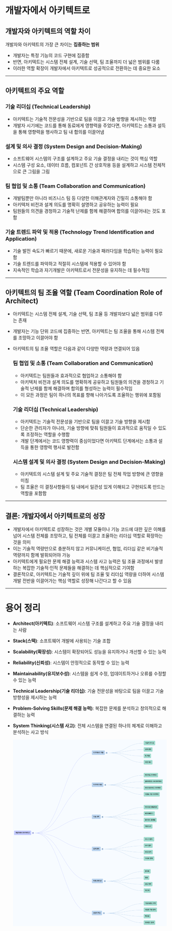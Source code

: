 # 개발자에서 아키텍트로

## 개발자와 아키텍트의 역할 차이

개발자와 아키텍트의 가장 큰 차이는 **집중하는 범위**

- 개발자는 특정 기능의 코드 구현에 집중함
- 반면, 아키텍트는 시스템 전체 설계, 기술 선택, 팀 조율까지 더 넓은 범위를 다룸
- 이러한 역할 확장이 개발자에서 아키텍트로 성공적으로 전환하는 데 중요한 요소

---

## 아키텍트의 주요 역할

### 기술 리더십 (Technical Leadership)

- 아키텍트는 기술적 전문성을 기반으로 팀을 이끌고 기술 방향을 제시하는 역할
- 개발자 시기에는 코드를 통해 동료에게 영향력을 주었다면, 아키텍트는 소통과 설득을 통해 영향력을 행사하고 팀 내 합의를 이끌어냄

### 설계 및 의사 결정 (System Design and Decision-Making)

- 소프트웨어 시스템의 구조를 설계하고 주요 기술 결정을 내리는 것이 핵심 역할
- 시스템 구성 요소, 데이터 흐름, 컴포넌트 간 상호작용 등을 설계하고 시스템 전체적으로 큰 그림을 그림

### 팀 협업 및 소통 (Team Collaboration and Communication)

- 개발팀뿐만 아니라 비즈니스 팀 등 다양한 이해관계자와 긴밀히 소통해야 함
- 아키텍처 비전과 설계 의도를 명확히 설명하고 공유하는 능력이 필요
- 팀원들의 의견을 경청하고 기술적 난제를 함께 해결하며 합의를 이끌어내는 것도 포함

### 기술 트렌드 파악 및 적용 (Technology Trend Identification and Application)

- 기술 발전 속도가 빠르기 때문에, 새로운 기술과 패러다임을 학습하는 능력이 필요함
- 기술 트렌드를 파악하고 적절히 시스템에 적용할 수 있어야 함
- 지속적인 학습과 자기개발은 아키텍트로서 전문성을 유지하는 데 필수적임

---

## 아키텍트의 팀 조율 역할 (Team Coordination Role of Architect)

- 아키텍트는 시스템 전체 설계, 기술 선택, 팀 조율 등 개발자보다 넓은 범위를 다루는 존재
- 개발자는 기능 단위 코드에 집중하는 반면, 아키텍트는 팀 조율을 통해 시스템 전체를 조망하고 이끌어야 함
- 아키텍트의 팀 조율 역할은 다음과 같이 다양한 역량과 연결되어 있음

  ### 팀 협업 및 소통 (Team Collaboration and Communication)

    - 아키텍트는 팀원들과 효과적으로 협업하고 소통해야 함
    - 아키텍처 비전과 설계 의도를 명확하게 공유하고 팀원들의 의견을 경청하고 기술적 난제를 함께 해결하며 합의를 형성하는 능력이 필수적임
    - 이 모든 과정은 팀이 하나의 목표를 향해 나아가도록 조율하는 행위에 포함됨

  ### 기술 리더십 (Technical Leadership)

    - 아키텍트는 기술적 전문성을 기반으로 팀을 이끌고 기술 방향을 제시함
    - 단순한 관리자가 아니라, 기술 방향에 맞춰 팀원들이 효과적으로 움직일 수 있도록 조정하는 역할을 수행함
    - 개발 단계에서는 코드 영향력이 중심이었다면 아키텍트 단계에서는 소통과 설득을 통한 영향력 행사로 발전함

  ### 시스템 설계 및 의사 결정 (System Design and Decision-Making)

    - 아키텍트의 시스템 설계 및 주요 기술적 결정은 팀 전체 작업 방향에 큰 영향을 미침
    - 팀 조율은 이 결정사항들이 팀 내에서 일관성 있게 이해되고 구현되도록 만드는 역할을 포함함

---

## 결론: 개발자에서 아키텍트로의 성장

- 개발자에서 아키텍트로 성장하는 것은 개별 모듈이나 기능 코드에 대한 깊은 이해를 넘어 시스템 전체를 조망하고, 팀 전체를 이끌고 조율하는 리더십 역할로 확장하는 것을 의미
- 이는 기술적 역량만으로 충분하지 않고 커뮤니케이션, 협업, 리더십 같은 비기술적 역량까지 함께 발휘되어야 가능
- 아키텍트에게 필요한 문제 해결 능력과 시스템 사고 능력은 팀 조율 과정에서 발생하는 복잡한 기술적·인적 문제들을 해결하는 데 핵심적으로 기여함
- 결론적으로, 아키텍트는 기술적 깊이 위에 팀 조율 및 리더십 역량을 더하여 시스템 개발 전반을 이끌어가는 핵심 역할로 성장해 나간다고 할 수 있음

---

# 용어 정리

- **Architect(아키텍트)**: 소프트웨어 시스템 구조를 설계하고 주요 기술 결정을 내리는 사람
- **Stack(스택)**: 소프트웨어 개발에 사용되는 기술 조합
- **Scalability(확장성)**: 시스템이 확장되어도 성능을 유지하거나 개선할 수 있는 능력
- **Reliability(신뢰성)**: 시스템이 안정적으로 동작할 수 있는 능력
- **Maintainability(유지보수성)**: 시스템을 쉽게 수정, 업데이트하거나 오류를 수정할 수 있는 능력
- **Technical Leadership(기술 리더십)**: 기술 전문성을 바탕으로 팀을 이끌고 기술 방향성을 제시하는 능력
- **Problem-Solving Skills(문제 해결 능력)**: 복잡한 문제를 분석하고 창의적으로 해결하는 능력
- **System Thinking(시스템 사고)**: 전체 시스템을 연결된 하나의 체계로 이해하고 분석하는 사고 방식

  ![개발자에서아키텍트mindemap.png](개발자에서아키텍트mindemap.png)